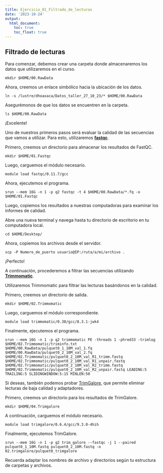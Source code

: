 ```yaml
---
title: Ejercicio_01_Filtrado_de_lecturas
date: '2023-10-24'
output: 
  html_document:
    toc: true
    toc_float: true
---
```


## Filtrado de lecturas

Para comenzar, debemos crear una carpeta donde almacenaremos los datos que utilizaremos en el curso.

```
mkdir $HOME/00.RawData
```

Ahora, creemos un enlace simbólico hacia la ubicación de los datos.

```
ln -s /lustre/dhoaxaca/Datos_taller_27_10_23/* $HOME/00.RawData
```

Asegurémonos de que los datos se encuentren en la carpeta.

```
ls $HOME/00.RawData
```

¡Excelente!

Uno de nuestros primeros pasos será evaluar la calidad de las secuencias que vamos a utilizar. Para esto, utilizaremos [**fastqc**](https://www.bioinformatics.babraham.ac.uk/projects/fastqc/).

Primero, creemos un directorio para almacenar los resultados de FastQC.

```
mkdir $HOME/01.Fastqc
```

Luego, carguemos el módulo necesario.

```
module load fastqc/0.11.7/gcc
```

Ahora, ejecutemos el programa.

```
srun --mem 16G -n 1 -p q2 fastqc -t 4 $HOME/00.RawData/*.fq -o $HOME/01.Fastqc
```

Luego, copiemos los resultados a nuestras computadoras para examinar los informes de calidad.

Abre una nueva terminal y navega hasta tu directorio de escritorio en tu computadora local.

```
cd $HOME/Desktop/
```

Ahora, copiemos los archivos desde el servidor.

```
scp -P Numero_de_puerto usuario@IP:/ruta/a/mi/archivo .
```

¡Perfecto!

A continuación, procederemos a filtrar las secuencias utilizando [**Trimmomatic**](http://www.usadellab.org/cms/?page=trimmomatic).

Utilizaremos Trimmomatic para filtrar las lecturas basándonos en la calidad.

Primero, creemos un directorio de salida.

```
mkdir $HOME/02.Trimmomatic
```

Luego, carguemos el módulo correspondiente.

```
module load trimmomatic/0.38/gcc/8.3.1-jwk4
```

Finalmente, ejecutemos el programa.

```
srun --mem 16G -n 1 -p q2 trimmomatic PE -threads 1 -phred33 -trimlog $HOME/02.Trimmomatic/triminfo.txt $HOME/00.RawData/pulquet0_1_10M_val_1.fq $HOME/00.RawData/pulquet0_2_10M_val_2.fq $HOME/02.Trimmomatic/pulquet0_2_10M_val_R1_trimm.fastq $HOME/02.Trimmomatic/pulquet0_2_10M_val_R1_unpair.fastq $HOME/02.Trimmomatic/pulquet0_2_10M_val_R2_trimm.fastq $HOME/02.Trimmomatic/pulquet0_2_10M_val_R2_unpair.fastq LEADING:5 TRAILING:5 SLIDINGWINDOW:5:15 MINLEN:50
```

Si deseas, también podemos probar  [TrimGalore](https://github.com/FelixKrueger/TrimGalore/blob/master/Docs/Trim_Galore_User_Guide.md), que permite eliminar lecturas de baja calidad y adaptadores.

Primero, creemos un directorio para los resultados de TrimGalore.

```
mkdir $HOME/04.Trimgalore
```

A continuación, carguemos el módulo necesario.

```
module load trimgalore/0.6.4/gcc/9.3.0-4hih
```

Finalmente, ejecutemos TrimGalore.

```
srun --mem 16G -n 1 -p q2 trim_galore --fastqc -j 1 --paired pulquet0_1_10M.fastq pulquet0_2_10M.fastq -o 02.trimgalore/pulquet0_trimgalore
```

Recuerda adaptar los nombres de archivo y directorios según tu estructura de carpetas y archivos.

